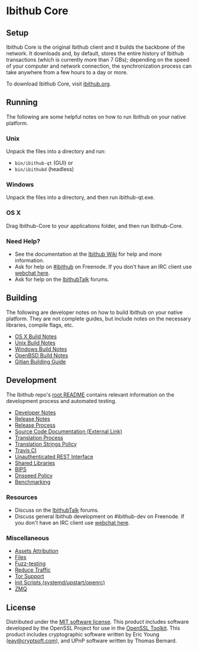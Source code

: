 Ibithub Core
=============

Setup
---------------------
Ibithub Core is the original Ibithub client and it builds the backbone of the network. It downloads and, by default, stores the entire history of Ibithub transactions (which is currently more than 7 GBs); depending on the speed of your computer and network connection, the synchronization process can take anywhere from a few hours to a day or more.

To download Ibithub Core, visit [ibithub.org](https://ibithub.org).

Running
---------------------
The following are some helpful notes on how to run Ibithub on your native platform.

### Unix

Unpack the files into a directory and run:

- `bin/ibithub-qt` (GUI) or
- `bin/ibithubd` (headless)

### Windows

Unpack the files into a directory, and then run ibithub-qt.exe.

### OS X

Drag Ibithub-Core to your applications folder, and then run Ibithub-Core.

### Need Help?

* See the documentation at the [Ibithub Wiki](https://ibithub.info/)
for help and more information.
* Ask for help on [#ibithub](http://webchat.freenode.net?channels=ibithub) on Freenode. If you don't have an IRC client use [webchat here](http://webchat.freenode.net?channels=ibithub).
* Ask for help on the [IbithubTalk](https://ibithubtalk.io/) forums.

Building
---------------------
The following are developer notes on how to build Ibithub on your native platform. They are not complete guides, but include notes on the necessary libraries, compile flags, etc.

- [OS X Build Notes](build-osx.md)
- [Unix Build Notes](build-unix.md)
- [Windows Build Notes](build-windows.md)
- [OpenBSD Build Notes](build-openbsd.md)
- [Gitian Building Guide](gitian-building.md)

Development
---------------------
The Ibithub repo's [root README](/README.md) contains relevant information on the development process and automated testing.

- [Developer Notes](developer-notes.md)
- [Release Notes](release-notes.md)
- [Release Process](release-process.md)
- [Source Code Documentation (External Link)](https://dev.visucore.com/ibithub/doxygen/)
- [Translation Process](translation_process.md)
- [Translation Strings Policy](translation_strings_policy.md)
- [Travis CI](travis-ci.md)
- [Unauthenticated REST Interface](REST-interface.md)
- [Shared Libraries](shared-libraries.md)
- [BIPS](bips.md)
- [Dnsseed Policy](dnsseed-policy.md)
- [Benchmarking](benchmarking.md)

### Resources
* Discuss on the [IbithubTalk](https://ibithubtalk.io/) forums.
* Discuss general Ibithub development on #ibithub-dev on Freenode. If you don't have an IRC client use [webchat here](http://webchat.freenode.net/?channels=ibithub-dev).

### Miscellaneous
- [Assets Attribution](assets-attribution.md)
- [Files](files.md)
- [Fuzz-testing](fuzzing.md)
- [Reduce Traffic](reduce-traffic.md)
- [Tor Support](tor.md)
- [Init Scripts (systemd/upstart/openrc)](init.md)
- [ZMQ](zmq.md)

License
---------------------
Distributed under the [MIT software license](/COPYING).
This product includes software developed by the OpenSSL Project for use in the [OpenSSL Toolkit](https://www.openssl.org/). This product includes
cryptographic software written by Eric Young ([eay@cryptsoft.com](mailto:eay@cryptsoft.com)), and UPnP software written by Thomas Bernard.
